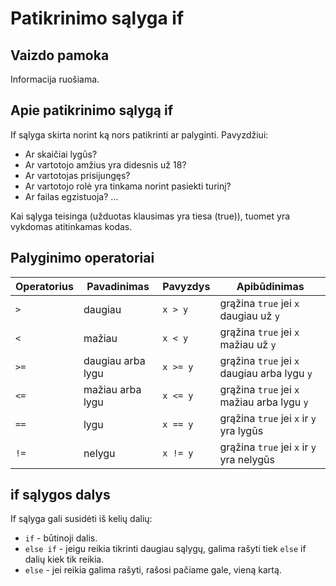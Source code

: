 # Patikrinimo sąlyga if

## Vaizdo pamoka

Informacija ruošiama.

## Apie patikrinimo sąlygą if

If sąlyga skirta norint ką nors patikrinti ar palyginti. Pavyzdžiui:

- Ar skaičiai lygūs?
- Ar vartotojo amžius yra didesnis už 18?
- Ar vartotojas prisijungęs?
- Ar vartotojo rolė yra tinkama norint pasiekti turinį?
- Ar failas egzistuoja?
…

Kai sąlyga teisinga (užduotas klausimas yra tiesa (true)), tuomet yra vykdomas atitinkamas kodas.

## Palyginimo operatoriai

| Operatorius | Pavadinimas | Pavyzdys | Apibūdinimas |
|-|-|-|-|
| `>` | daugiau | `x > y` | grąžina `true` jei `x` daugiau už `y` |
| `<` | mažiau | `x < y` | grąžina `true` jei `x` mažiau už `y` |
| `>=` | daugiau arba lygu | `x >= y` | grąžina `true` jei `x` daugiau arba lygu `y` |
| `<=` | mažiau arba lygu | `x <= y` | grąžina `true` jei `x` mažiau arba lygu `y` |
| `==` | lygu | `x == y` | grąžina `true` jei `x` ir `y` yra lygūs |
| `!=` | nelygu | `x != y` | grąžina `true` jei `x` ir `y` yra nelygūs |

## if sąlygos dalys

If sąlyga gali susidėti iš kelių dalių:

- `if` - būtinoji dalis.
- `else if` - jeigu reikia tikrinti daugiau sąlygų, galima rašyti tiek `else` if dalių kiek tik reikia.
- `else` - jei reikia galima rašyti, rašosi pačiame gale, vieną kartą.
